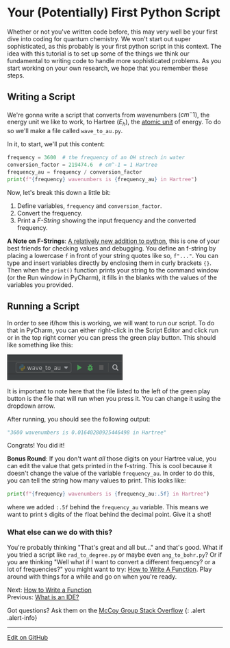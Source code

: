# Your (Potentially) First Python Script

Whether or not you've written code before, this may very well be your first dive into coding for quantum chemistry.
We won't start out super sophisticated, as this probably is your first python script in this context.
The idea with this tutorial is to set up some of the things we think our fundamental to writing code to handle more sophisticated problems.
As you start working on your own research, we hope that you remember these steps.

## Writing a Script

We're gonna write a script that converts from wavenumbers ($cm{^-1}$), the energy unit we like to work, to Hartree ($E_h$), the [atomic unit](https://en.wikipedia.org/wiki/Hartree_atomic_units) of energy.
To do so we'll make a file called `wave_to_au.py`.

In it, to start, we'll put this content:

```python
frequency = 3600  # the frequency of an OH strech in water 
conversion_factor = 219474.6  # cm^-1 = 1 Hartree
frequency_au = frequency / conversion_factor
print(f"{frequency} wavenumbers is {frequency_au} in Hartree")
```
Now, let's break this down a little bit:
1. Define variables, `frequency` and `conversion_factor`.
2. Convert the frequency. 
3. Print a _F-String_ showing the input frequency and the converted frequency.


**A Note on F-Strings**: [A relatively new addition to python](https://realpython.com/python-f-strings/#f-strings-a-new-and-improved-way-to-format-strings-in-python), this is one of your best friends for checking values and debugging.
You define an f-string by placing a lowercase `f` in front of your string quotes like so, `f"..."`.
You can type and insert variables directly by enclosing them in curly brackets `{}`.
Then when the `print()` function prints your string to the command window (or the Run window in PyCharm), it fills in the blanks with the values of the variables you provided.

## Running a Script

In order to see if/how this is working, we will want to run our script. To do that in PyCharm, you can either right-click in the Script Editor and click run or in the top right corner you can press the green play button. This should like something like this:

![Pycharm run icon](../img/run_icon.png)

It is important to note here that the file listed to the left of the green play button is the file that will run when you press it. You can change it using the dropdown arrow.

After running, you should see the following output:
```python
"3600 wavenumbers is 0.01640280925446498 in Hartree"
```

Congrats! You did it! 

**Bonus Round**: If you don't want _all_ those digits on your Hartree value, you can edit the value that gets printed in the f-string. This is cool because it doesn't change the value of the variable `frequency_au`. In order to do this, you can tell the string how many values to print. This looks like:
```python
print(f"{frequency} wavenumbers is {frequency_au:.5f} in Hartree")
```
where we added `:.5f` behind the `frequency_au` variable. This means we want to print `5` digits of the `f`loat behind the decimal point. Give it a shot!

### What else can we do with this?

You're probably thinking "That's great and all but..." and that's good.
What if you tried a script like `rad_to_degree.py` or maybe even `ang_to_bohr.py`?
Or if you are thinking "Well what if I want to convert a different frequency? or a lot of frequencies?" you might want to try: [How to Write A Function](HowToWriteAFunction.md).
Play around with things for a while and go on when you're ready.


<span class="text-muted">Next:</span>
 [How to Write a Function](HowToWriteAFunction.md)<br/>
<span class="text-muted">Previous:</span>
 [What is an IDE?](IntroToIDEs.md)

Got questions? Ask them on the [McCoy Group Stack Overflow](https://stackoverflow.com/c/mccoygroup/questions/ask)
{: .alert .alert-info}

---
[Edit on GitHub <i class="fab fa-github" aria-hidden="true"></i>](https://github.com/McCoyGroup/References/edit/gh-pages/McCoy%20Group%20Code%20Academy/GettingStarted/CommonIssues.md)
